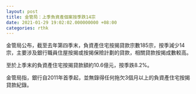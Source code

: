 ```yaml
---
layout: post
title: 金管局：上季負資產個案按季跌14宗
date: 2021-01-29 19:02:02.000000000 +08:00
categories: rthk
---
```


金管局公布，截至去年第四季末，負資產住宅按揭貸款宗數185宗，按季減少14宗，主要涉及銀行職員住屋按揭或按揭保險計劃的貸款，相關貸款按揭成數較高。

至於上季末的負資產住宅按揭貸款額約10.6億元，按季跌8.2%。

金管局指，銀行自2011年首季起，並無錄得任何拖欠3個月以上的負資產住宅按揭貸款紀錄。
